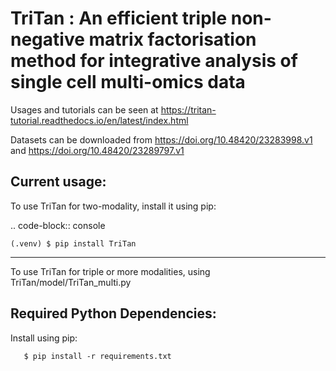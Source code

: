 # TriTan : An efficient triple non-negative matrix factorisation method for integrative analysis of single cell multi-omics data

Usages and tutorials can be seen at https://tritan-tutorial.readthedocs.io/en/latest/index.html

Datasets can be downloaded from https://doi.org/10.48420/23283998.v1 and https://doi.org/10.48420/23289797.v1

Current usage:
------------

To use TriTan for two-modality, install it using pip:

.. code-block:: console

    (.venv) $ pip install TriTan
    
-----------
To use TriTan for triple or more modalities, using  TriTan/model/TriTan_multi.py

Required Python Dependencies:
------------
Install using pip:


       $ pip install -r requirements.txt
